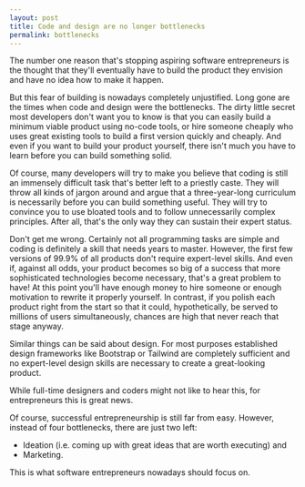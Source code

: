 ```yaml
---
layout: post
title: Code and design are no longer bottlenecks
permalink: bottlenecks
---
```



The number one reason that's stopping aspiring software entrepreneurs is the thought that they'll eventually have to build the product they envision and have no idea how to make it happen. 

But this fear of building is nowadays  completely unjustified. Long gone are the times when code and design were the bottlenecks. The dirty little secret most developers don't want you to know is that you can easily build a minimum viable product using no-code tools, or hire someone cheaply who uses great existing tools to build a first version quickly and cheaply. And even if you want to build your product yourself, there isn't much you have to learn before you can build something solid. 

Of course, many developers will try to make you believe that coding is still an immensely difficult task that's better left to a priestly caste. They will throw all kinds of jargon around and argue that a three-year-long curriculum is necessarily before you can build something useful. They will try to convince you to use bloated tools and to follow unnecessarily complex principles. After all, that's the only way they can sustain their expert status. 

Don't get me wrong. Certainly not all programming tasks are simple and coding is definitely a skill that needs years to master. However, the first few versions of 99.9% of all products don't require expert-level skills. And even if, against all odds, your product becomes so big of a success that more sophisticated technologies become necessary, that's a great problem to have! At this point you'll have enough money to hire someone or enough motivation to rewrite it properly yourself. In contrast, if you polish each product right from the start so that it could, hypothetically, be served to millions of users simultaneously, chances are high that never reach that stage anyway.

Similar things can be said about design. For most purposes established design frameworks like Bootstrap or Tailwind are completely sufficient and no expert-level design skills are necessary to create a great-looking product.

While full-time designers and coders might not like to hear this, for entrepreneurs this is great news. 

Of course, successful entrepreneurship is still far from easy. However, instead of four bottlenecks, there are just two left:

- Ideation (i.e. coming up with great ideas that are worth executing) and
- Marketing.

This is what software entrepreneurs nowadays should focus on.
